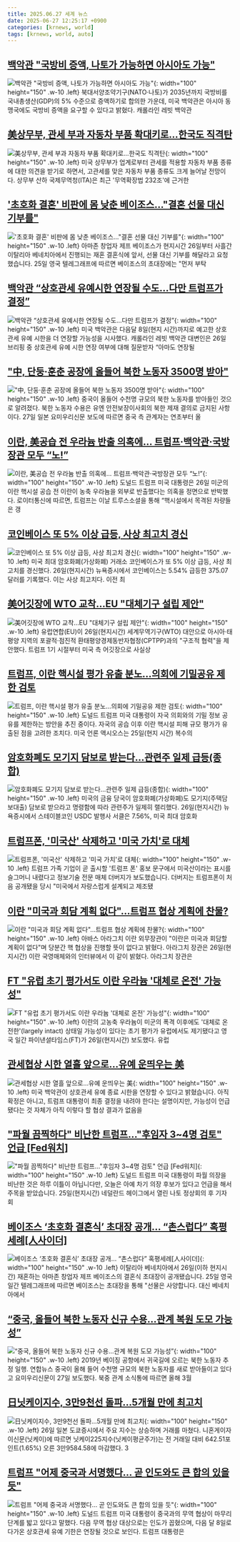 ```yaml
---
title: 2025.06.27 세계 뉴스
date: 2025-06-27 12:25:17 +0900
categories: [krnews, world]
tags: [krnews, world, auto]
---
```

## [백악관 "국방비 증액, 나토가 가능하면 아시아도 가능"](https://n.news.naver.com/mnews/article/123/0002362431)

![백악관 "국방비 증액, 나토가 가능하면 아시아도 가능"](https://mimgnews.pstatic.net/image/origin/123/2025/06/27/2362431.jpg?type=nf220_150){: width="100" height="150" .w-10 .left}
북대서양조약기구(NATO·나토)가 2035년까지 국방비를 국내총생산(GDP)의 5% 수준으로 증액하기로 합의한 가운데, 미국 백악관은 아시아 동맹국에도 국방비 증액을 요구할 수 있다고 밝혔다. 캐롤라인 레빗 백악관

## [美상무부, 관세 부과 자동차 부품 확대키로…한국도 직격탄](https://n.news.naver.com/mnews/article/079/0004039023)

![美상무부, 관세 부과 자동차 부품 확대키로…한국도 직격탄](https://mimgnews.pstatic.net/image/origin/079/2025/06/27/4039023.jpg?type=nf220_150){: width="100" height="150" .w-10 .left}
미국 상무부가 업계로부터 관세를 적용할 자동차 부품 종류에 대한 의견을 받기로 하면서, 고관세를 맞은 자동차 부품 종류도 크게 늘어날 전망이다. 상무부 산하 국제무역청(ITA)은 최근 '무역확장법 232조'에 근거한

## ['초호화 결혼' 비판에 몸 낮춘 베이조스…"결혼 선물 대신 기부를"](https://n.news.naver.com/mnews/article/422/0000753410)

!['초호화 결혼' 비판에 몸 낮춘 베이조스…"결혼 선물 대신 기부를"](https://mimgnews.pstatic.net/image/origin/422/2025/06/26/753410.jpg?type=nf220_150){: width="100" height="150" .w-10 .left}
아마존 창업자 제프 베이조스가 현지시간 26일부터 사흘간 이탈리아 베네치아에서 진행되는 재혼 결혼식에 앞서, 선물 대신 기부를 해달라고 요청했습니다. 25일 영국 텔레그래프에 따르면 베이조스의 초대장에는 "먼저 부탁

## [백악관 “상호관세 유예시한 연장될 수도…다만 트럼프가 결정”](https://n.news.naver.com/mnews/article/020/0003644223)

![백악관 “상호관세 유예시한 연장될 수도…다만 트럼프가 결정”](https://mimgnews.pstatic.net/image/origin/020/2025/06/27/3644223.jpg?type=nf220_150){: width="100" height="150" .w-10 .left}
미국 백악관은 다음달 8일(현지 시간)까지로 예고한 상호관세 유예 시한을 더 연장할 가능성을 시사했다. 캐롤라인 레빗 백악관 대변인은 26일 브리핑 중 상호관세 유예 시한 연장 여부에 대해 질문받자 “아마도 연장될

## ["中, 단둥·훈춘 공장에 올들어 북한 노동자 3500명 받아"](https://n.news.naver.com/mnews/article/421/0008336877)

!["中, 단둥·훈춘 공장에 올들어 북한 노동자 3500명 받아"](https://mimgnews.pstatic.net/image/origin/421/2025/06/27/8336877.jpg?type=nf220_150){: width="100" height="150" .w-10 .left}
중국이 올들어 수천명 규모의 북한 노동자를 받아들인 것으로 알려졌다. 북한 노동자 수용은 유엔 안전보장이사회의 북한 제재 결의로 금지된 사항이다. 27일 일본 요미우리신문 보도에 따르면 중국 측 관계자는 연초부터 올

## [이란, 美공습 전 우라늄 반출 의혹에... 트럼프·백악관·국방장관 모두 “노!”](https://n.news.naver.com/mnews/article/023/0003913629)

![이란, 美공습 전 우라늄 반출 의혹에... 트럼프·백악관·국방장관 모두 “노!”](https://mimgnews.pstatic.net/image/origin/023/2025/06/27/3913629.jpg?type=nf220_150){: width="100" height="150" .w-10 .left}
도널드 트럼프 미국 대통령은 26일 미군의 이란 핵시설 공습 전 이란이 농축 우라늄을 외부로 반출했다는 의혹을 정면으로 반박했다. 로이터통신에 따르면, 트럼프는 이날 트루스소셜을 통해 “핵시설에서 목격된 차량들은 갱

## [코인베이스 또 5% 이상 급등, 사상 최고치 경신](https://n.news.naver.com/mnews/article/421/0008336432)

![코인베이스 또 5% 이상 급등, 사상 최고치 경신](https://mimgnews.pstatic.net/image/origin/421/2025/06/27/8336432.jpg?type=nf220_150){: width="100" height="150" .w-10 .left}
미국 최대 암호화폐(가상화폐) 거래소 코인베이스가 또 5% 이상 급등, 사상 최고치를 경신했다. 26일(현지시간) 뉴욕증시에서 코인베이스는 5.54% 급등한 375.07달러를 기록했다. 이는 사상 최고치다. 이전 최

## [美어깃장에 WTO 교착…EU "대체기구 설립 제안"](https://n.news.naver.com/mnews/article/277/0005614187)

![美어깃장에 WTO 교착…EU "대체기구 설립 제안"](https://mimgnews.pstatic.net/image/origin/277/2025/06/27/5614187.jpg?type=nf220_150){: width="100" height="150" .w-10 .left}
유럽연합(EU)이 26일(현지시간) 세계무역기구(WTO) 대안으로 아시아·태평양 지역의 포괄적·점진적 환태평양경제동반자협정(CPTPP)과의 "구조적 협력"을 제안했다. 트럼프 1기 시절부터 미국 측 어깃장으로 사실상

## [트럼프, 이란 핵시설 평가 유출 분노…의회에 기밀공유 제한 검토](https://n.news.naver.com/mnews/article/003/0013326507)

![트럼프, 이란 핵시설 평가 유출 분노…의회에 기밀공유 제한 검토](https://mimgnews.pstatic.net/image/origin/003/2025/06/26/13326507.jpg?type=nf220_150){: width="100" height="150" .w-10 .left}
도널드 트럼프 미국 대통령이 자국 의회와의 기밀 정보 공유를 제한하는 방안을 추진 중이다. 자국의 공습 이후 이란 핵시설 피해 규모 평가가 유출된 점을 고려한 조치다. 미국 언론 액시오스는 25일(현지 시간) 복수의

## [암호화폐도 모기지 담보로 받는다…관련주 일제 급등(종합)](https://n.news.naver.com/mnews/article/421/0008336481)

![암호화폐도 모기지 담보로 받는다…관련주 일제 급등(종합)](https://mimgnews.pstatic.net/image/origin/421/2025/06/27/8336481.jpg?type=nf220_150){: width="100" height="150" .w-10 .left}
미국의 금융 당국이 암호화폐(가상화폐)도 모기지(주택담보대출) 담보로 받으라고 명령함에 따라 관련주가 일제히 랠리했다. 26일(현지시간) 뉴욕증시에서 스테이블코인 USDC 발행사 서클은 7.56%, 미국 최대 암호화

## [트럼프폰, '미국산' 삭제하고 '미국 가치'로 대체](https://n.news.naver.com/mnews/article/052/0002211395)

![트럼프폰, '미국산' 삭제하고 '미국 가치'로 대체](https://mimgnews.pstatic.net/image/origin/052/2025/06/27/2211395.jpg?type=nf220_150){: width="100" height="150" .w-10 .left}
트럼프 가족 기업이 곧 출시할 '트럼프 폰' 홍보 문구에서 미국산이라는 표시를 슬그머니 내렸다고 정보기술 전문 매체 더버지가 보도했습니다. 더버지는 트럼프폰이 처음 공개됐을 당시 "미국에서 자랑스럽게 설계되고 제조됐

## [이란 "미국과 회담 계획 없다"…트럼프 협상 계획에 찬물?](https://n.news.naver.com/mnews/article/008/0005213506)

![이란 "미국과 회담 계획 없다"…트럼프 협상 계획에 찬물?](https://mimgnews.pstatic.net/image/origin/008/2025/06/27/5213506.jpg?type=nf220_150){: width="100" height="150" .w-10 .left}
아바스 아라그치 이란 외무장관이 "이란은 미국과 회담할 계획이 없다"며 당분간 핵 협상을 진행할 뜻이 없다고 밝혔다. 아라그치 장관은 26일(현지시간) 이란 국영매체와의 인터뷰에서 이 같이 밝혔다. 아라그치 장관은

## [FT "유럽 초기 평가서도 이란 우라늄 '대체로 온전' 가능성"](https://n.news.naver.com/mnews/article/025/0003451128)

![FT "유럽 초기 평가서도 이란 우라늄 '대체로 온전' 가능성"](https://mimgnews.pstatic.net/image/origin/025/2025/06/27/3451128.jpg?type=nf220_150){: width="100" height="150" .w-10 .left}
이란의 고농축 우라늄이 미군의 폭격 이후에도 '대체로 온전한'(largely intact) 상태일 가능성이 있다는 초기 평가가 유럽에서도 제기됐다고 영국 일간 파이낸셜타임스(FT)가 26일(현지시간) 보도했다. 유럽

## [관세협상 시한 열흘 앞으로…유예 운띄우는 美](https://n.news.naver.com/mnews/article/374/0000448271)

![관세협상 시한 열흘 앞으로…유예 운띄우는 美](https://mimgnews.pstatic.net/image/origin/374/2025/06/27/448271.jpg?type=nf220_150){: width="100" height="150" .w-10 .left}
미국 백악관이 상호관세 유예 종료 시한을 연장할 수 있다고 밝혔습니다. 아직 확정은 아니고, 트럼프 대통령이 최종 결정을 내려야 한다는 설명이지만, 가능성이 언급됐다는 것 자체가 아직 이렇다 할 협상 결과가 없음을

## ["파월 끔찍하다" 비난한 트럼프…"후임자 3~4명 검토" 언급 [Fed워치]](https://n.news.naver.com/mnews/article/015/0005149934)

!["파월 끔찍하다" 비난한 트럼프…"후임자 3~4명 검토" 언급 [Fed워치]](https://mimgnews.pstatic.net/image/origin/015/2025/06/26/5149934.jpg?type=nf220_150){: width="100" height="150" .w-10 .left}
도널드 트럼프 미국 대통령이 파월 의장을 비난한 것은 하루 이틀이 아닙니다만, 오늘은 아예 차기 의장 후보가 있다고 언급을 해서 주목을 받았습니다. 25일(현지시간) 네덜란드 헤이그에서 열린 나토 정상회의 후 기자회

## [베이조스 ‘초호화 결혼식’ 초대장 공개… “촌스럽다” 혹평세례[人사이더]](https://n.news.naver.com/mnews/article/029/0002964085)

![베이조스 ‘초호화 결혼식’ 초대장 공개… “촌스럽다” 혹평세례[人사이더]](https://mimgnews.pstatic.net/image/origin/029/2025/06/26/2964085.jpg?type=nf220_150){: width="100" height="150" .w-10 .left}
이탈리아 베네치아에서 26일(이하 현지시간) 재혼하는 아마존 창업자 제프 베이조스의 결혼식 초대장이 공개됐습니다. 25일 영국 일간 텔레그래프에 따르면 베이조스는 초대장을 통해 "선물은 사양합니다. 대신 베네치아에서

## [“중국, 올들어 북한 노동자 신규 수용…관계 복원 도모 가능성”](https://n.news.naver.com/mnews/article/021/0002718804)

![“중국, 올들어 북한 노동자 신규 수용…관계 복원 도모 가능성”](https://mimgnews.pstatic.net/image/origin/021/2025/06/27/2718804.jpg?type=nf220_150){: width="100" height="150" .w-10 .left}
2019년 베이징 공항에서 귀국길에 오르는 북한 노동자 추정 일행. 연합뉴스 중국이 올해 들어 수천명 규모의 북한 노동자를 새로 받아들이고 있다고 요미우리신문이 27일 보도했다. 북중 관계 소식통에 따르면 올해 3월

## [日닛케이지수, 3만9천선 돌파…5개월 만에 최고치](https://n.news.naver.com/mnews/article/003/0013327964)

![日닛케이지수, 3만9천선 돌파…5개월 만에 최고치](https://mimgnews.pstatic.net/image/origin/003/2025/06/26/13327964.jpg?type=nf220_150){: width="100" height="150" .w-10 .left}
26일 일본 도쿄증시에서 주요 지수는 상승하며 거래를 마쳤다. 니혼게이자이신문(닛케이)에 따르면 닛케이225지수(닛케이평균주가)는 전 거래일 대비 642.51포인트(1.65%) 오른 3만9584.58에 마감했다. 3

## [트럼프 "어제 중국과 서명했다... 곧 인도와도 큰 합의 있을 듯"](https://n.news.naver.com/mnews/article/469/0000872802)

![트럼프 "어제 중국과 서명했다... 곧 인도와도 큰 합의 있을 듯"](https://mimgnews.pstatic.net/image/origin/469/2025/06/27/872802.jpg?type=nf220_150){: width="100" height="150" .w-10 .left}
도널드 트럼프 미국 대통령이 중국과의 무역 협상이 마무리 단계를 밟고 있다고 말했다. 다음 무역 협상 대상으로는 인도가 꼽혔으며, 다음 달 8일로 다가온 상호관세 유예 기한은 연장될 것으로 보인다. 트럼프 대통령은

